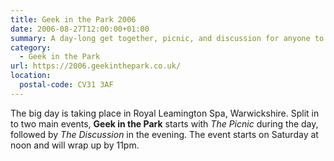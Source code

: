 ```yaml
---
title: Geek in the Park 2006
date: 2006-08-27T12:00:00+01:00
summary: A day-long get together, picnic, and discussion for anyone to do with the Internet – developers, designers, programmers… whatever! This is a very informal affair so family and friends are very much welcome to attend too.
category:
  - Geek in the Park
url: https://2006.geekinthepark.co.uk/
location:
  postal-code: CV31 3AF
---
```

The big day is taking place in Royal Leamington Spa, Warwickshire. Split in to two main events, **Geek in the Park** starts with *The Picnic* during the day, followed by *The Discussion* in the evening. The event starts on Saturday at noon and will wrap up by 11pm.
